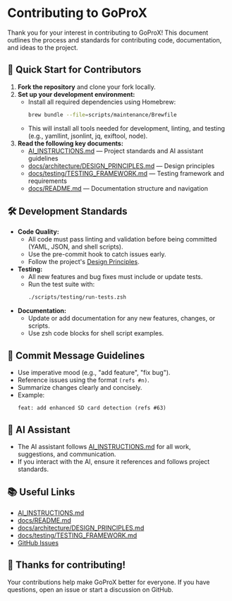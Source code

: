 # Contributing to GoProX

Thank you for your interest in contributing to GoProX! This document outlines the process and standards for contributing code, documentation, and ideas to the project.

## 🚀 Quick Start for Contributors

1. **Fork the repository** and clone your fork locally.
2. **Set up your development environment:**
   - Install all required dependencies using Homebrew:
     ```zsh
     brew bundle --file=scripts/maintenance/Brewfile
     ```
   - This will install all tools needed for development, linting, and testing (e.g., yamllint, jsonlint, jq, exiftool, node).
3. **Read the following key documents:**
   - [AI_INSTRUCTIONS.md](./AI_INSTRUCTIONS.md) — Project standards and AI assistant guidelines
   - [docs/architecture/DESIGN_PRINCIPLES.md](./docs/architecture/DESIGN_PRINCIPLES.md) — Design principles
   - [docs/testing/TESTING_FRAMEWORK.md](./docs/testing/TESTING_FRAMEWORK.md) — Testing framework and requirements
   - [docs/README.md](./docs/README.md) — Documentation structure and navigation

## 🛠️ Development Standards

- **Code Quality:**
  - All code must pass linting and validation before being committed (YAML, JSON, and shell scripts).
  - Use the pre-commit hook to catch issues early.
  - Follow the project's [Design Principles](./docs/architecture/DESIGN_PRINCIPLES.md).
- **Testing:**
  - All new features and bug fixes must include or update tests.
  - Run the test suite with:
    ```zsh
    ./scripts/testing/run-tests.zsh
    ```
- **Documentation:**
  - Update or add documentation for any new features, changes, or scripts.
  - Use zsh code blocks for shell script examples.

## 📝 Commit Message Guidelines

- Use imperative mood (e.g., "add feature", "fix bug").
- Reference issues using the format `(refs #n)`.
- Summarize changes clearly and concisely.
- Example:
  ```
  feat: add enhanced SD card detection (refs #63)
  ```

## 🤖 AI Assistant

- The AI assistant follows [AI_INSTRUCTIONS.md](./AI_INSTRUCTIONS.md) for all work, suggestions, and communication.
- If you interact with the AI, ensure it references and follows project standards.

## 📚 Useful Links

- [AI_INSTRUCTIONS.md](./AI_INSTRUCTIONS.md)
- [docs/README.md](./docs/README.md)
- [docs/architecture/DESIGN_PRINCIPLES.md](./docs/architecture/DESIGN_PRINCIPLES.md)
- [docs/testing/TESTING_FRAMEWORK.md](./docs/testing/TESTING_FRAMEWORK.md)
- [GitHub Issues](https://github.com/fxstein/GoProX/issues)

## 🙏 Thanks for contributing!

Your contributions help make GoProX better for everyone. If you have questions, open an issue or start a discussion on GitHub. 